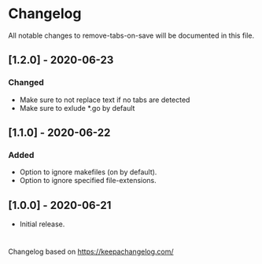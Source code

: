 # Changelog
All notable changes to remove-tabs-on-save will be documented in this file.

## [1.2.0] - 2020-06-23
### Changed
- Make sure to not replace text if no tabs are detected
- Make sure to exlude *.go by default

## [1.1.0] - 2020-06-22
### Added
- Option to ignore makefiles (on by default).
- Option to ignore specified file-extensions.

## [1.0.0] - 2020-06-21
- Initial release.

#
Changelog based on https://keepachangelog.com/